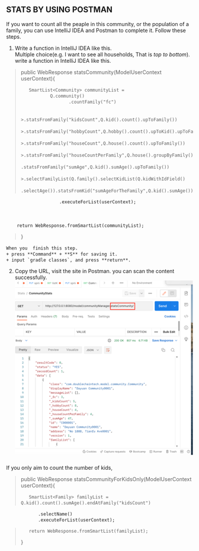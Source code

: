 
## STATS BY USING POSTMAN ##

If you want to count all the peaple in this community, or the population of a family, you can use IntelliJ IDEA and Postman to complete it. Follow these steps. 

1. Write a function in IntelliJ IDEA like this.  
     Multiple choice(e.g. I want to see all households, That is *top to bottom*). write a function in IntelliJ IDEA like this.  
>    public WebResponse statsCommunity(ModelUserContext userContext){
>
>
>        SmartList<Community> communityList =
>                Q.community()
>                       .countFamily("fc")
>
>                        >.statsFromFamily("kidsCount",Q.kid().count().upToFamily())
>                        >.statsFromFamily("hobbyCount",Q.hobby().count().upToKid().upToFamily())
>                        >.statsFromFamily("houseCount",Q.house().count().upToFamily())
>                        >.statsFromFamily("houseCountPerFamily",Q.house().groupByFamily().count().upToFami>ly())
>                        .statsFromFamily("sumAge",Q.kid().sumAge().upToFamily())
>                        >.selectFamilyList(Q.family().selectKidList(Q.kidWithIdField()
>                                .selectAge()).statsFromKid("sumAgeForTheFamily",Q.kid().sumAge()))
                        .executeForList(userContext);



        return WebResponse.fromSmartList(communityList);

>    } 
    
 
    When you  finish this step. 
    + press **Command** + **S** for saving it. 
    + input `gradle classes`, and press **return**. 

2. Copy the URL, visit the site in Postman. you can scan the content successfully. 
    ![](images/stats-2.png)





###  ###

If you only aim to count the number of kids, 

> public WebResponse statsCommunityForKidsOnly(ModelUserContext userContext){
>
>
>        SmartList<Family> familyList = Q.kid().count().sumAge().endAtFamily("kidsCount")
                .selectName()
                .executeForList(userContext);
>
>
>        return WebResponse.fromSmartList(familyList);
>
>    }
